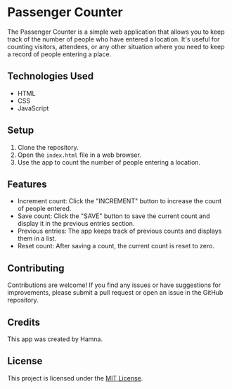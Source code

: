 # Passenger Counter

The Passenger Counter is a simple web application that allows you to keep track of the number of people who have entered a location. It's useful for counting visitors, attendees, or any other situation where you need to keep a record of people entering a place.

## Technologies Used

- HTML
- CSS
- JavaScript

## Setup

1. Clone the repository.
2. Open the `index.html` file in a web browser.
3. Use the app to count the number of people entering a location.

## Features

- Increment count: Click the "INCREMENT" button to increase the count of people entered.
- Save count: Click the "SAVE" button to save the current count and display it in the previous entries section.
- Previous entries: The app keeps track of previous counts and displays them in a list.
- Reset count: After saving a count, the current count is reset to zero.

## Contributing

Contributions are welcome! If you find any issues or have suggestions for improvements, please submit a pull request or open an issue in the GitHub repository.

## Credits

This app was created by Hamna.

## License

This project is licensed under the [MIT License](LICENSE).
